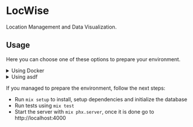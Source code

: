 # LocWise

Location Management and Data Visualization.

## Usage

Here you can choose one of these options to prepare your environment.

<details>
<summary>Using Docker</summary>
<p>
You can run this application on a Docker container, to do this you will need to 
have Docker installed on your machine.

* Start a container with `docker-compose up -d`
</p>
</details>

<details>
<summary>Using asdf</summary>
<p>
You can also use <a href="https://asdf-vm.com/">asdf</a> if you have it installed.

To install all necessary tools, simply run `asdf install`.
</p>
</details>

If you managed to prepare the environment, follow the next steps:

  * Run `mix setup` to install, setup dependencies and initialize the database
  * Run tests using `mix test`
  * Start the server with `mix phx.server`, once it is done go to http://localhost:4000 